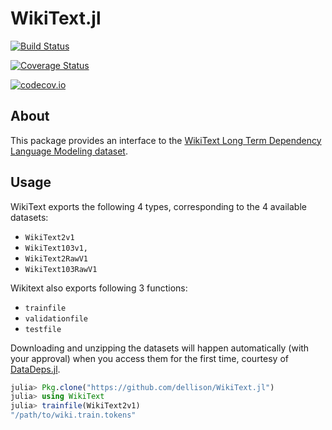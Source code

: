# WikiText.jl

[![Build Status](https://travis-ci.org/dellison/WikiText.jl.svg?branch=master)](https://travis-ci.org/dellison/WikiText.jl)

[![Coverage Status](https://coveralls.io/repos/github/dellison/WikiText.jl/badge.svg?branch=master)](https://coveralls.io/github/dellison/WikiText.jl?branch=master)

[![codecov.io](http://codecov.io/github/dellison/WikiText.jl/coverage.svg?branch=master)](http://codecov.io/github/dellison/WikiText.jl?branch=master)

## About

This package provides an interface to the [WikiText Long Term Dependency Language Modeling dataset](https://einstein.ai/research/the-wikitext-long-term-dependency-language-modeling-dataset).

## Usage

WikiText exports the following 4 types, corresponding to the 4
available datasets:

* `WikiText2v1`
* `WikiText103v1,`
* `WikiText2RawV1`
* `WikiText103RawV1`

Wikitext also exports following 3 functions: 

* `trainfile`
* `validationfile`
* `testfile`

Downloading and unzipping the datasets will happen automatically (with
your approval) when you access them for the first time, courtesy of
[DataDeps.jl](https://github.com/oxinabox/DataDeps.jl).

```julia
julia> Pkg.clone("https://github.com/dellison/WikiText.jl")
julia> using WikiText
julia> trainfile(WikiText2v1)
"/path/to/wiki.train.tokens"
```

